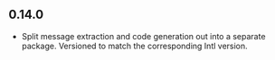 ## 0.14.0
  * Split message extraction and code generation out into a separate
    package. Versioned to match the corresponding Intl version.
